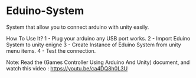 # Eduino-System
System that allow you to connect arduino with unity easily.

How To Use It?
 1 - Plug your arduino any USB port works.
 2 - Import Eduino System to unity enigne
 3 - Create Instance of Eduino System from unity menu items.
 4 - Test the connection.
 
 Note:
 Read the (Games Controller Using Arduino And Unity) document, and watch this video : https://youtu.be/ca4DQ8h0L3U
